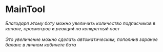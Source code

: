 # MainTool

*Благодаря этому боту можно увеличить количество подписчиков в канале, просмотров и реакций на конкретный пост*<br><br>
*Это увеличение можно сделать автоматическим, пополнив заранее баланс в личном кабинете бота*
